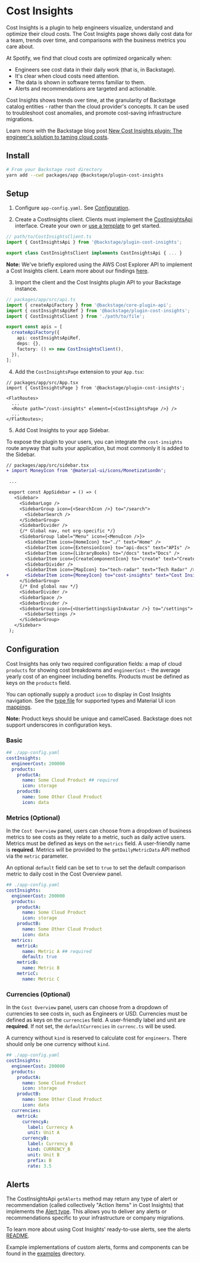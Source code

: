 # Cost Insights

Cost Insights is a plugin to help engineers visualize, understand and optimize their cloud costs. The Cost Insights page shows daily cost data for a team, trends over time, and comparisons with the business metrics you care about.

At Spotify, we find that cloud costs are optimized organically when:

- Engineers see cost data in their daily work (that is, in Backstage).
- It's clear when cloud costs need attention.
- The data is shown in software terms familiar to them.
- Alerts and recommendations are targeted and actionable.

Cost Insights shows trends over time, at the granularity of Backstage catalog entities - rather than the cloud provider's concepts. It can be used to troubleshoot cost anomalies, and promote cost-saving infrastructure migrations.

Learn more with the Backstage blog post [New Cost Insights plugin: The engineer's solution to taming cloud costs](https://backstage.io/blog/2020/10/22/cost-insights-plugin).

## Install

```bash
# From your Backstage root directory
yarn add --cwd packages/app @backstage/plugin-cost-insights
```

## Setup

1. Configure `app-config.yaml`. See [Configuration](#configuration).

2. Create a CostInsights client. Clients must implement the [CostInsightsApi](https://github.com/backstage/backstage/blob/master/plugins/cost-insights/src/api/CostInsightsApi.ts) interface. Create your own or [use a template](https://github.com/backstage/backstage/blob/master/plugins/cost-insights/src/example/templates/CostInsightsClient.ts) to get started.

```ts
// path/to/CostInsightsClient.ts
import { CostInsightsApi } from '@backstage/plugin-cost-insights';

export class CostInsightsClient implements CostInsightsApi { ... }
```

**Note:** We've briefly explored using the AWS Cost Explorer API to implement a Cost Insights client. Learn more about our findings [here](https://github.com/backstage/backstage/blob/master/plugins/cost-insights/contrib/aws-cost-explorer-api.md).

3. Import the client and the Cost Insights plugin API to your Backstage instance.

```ts
// packages/app/src/api.ts
import { createApiFactory } from '@backstage/core-plugin-api';
import { costInsightsApiRef } from '@backstage/plugin-cost-insights';
import { CostInsightsClient } from './path/to/file';

export const apis = [
  createApiFactory({
    api: costInsightsApiRef,
    deps: {},
    factory: () => new CostInsightsClient(),
  }),
];
```

4. Add the `CostInsightsPage` extension to your `App.tsx`:

```tsx
// packages/app/src/App.tsx
import { CostInsightsPage } from '@backstage/plugin-cost-insights';

<FlatRoutes>
  ...
  <Route path="/cost-insights" element={<CostInsightsPage />} />
  ...
</FlatRoutes>;
```

5. Add Cost Insights to your app Sidebar.

To expose the plugin to your users, you can integrate the `cost-insights` route anyway that suits your application, but most commonly it is added to the Sidebar.

```diff
// packages/app/src/sidebar.tsx
+ import MoneyIcon from '@material-ui/icons/MonetizationOn';

 ...

 export const AppSidebar = () => (
   <Sidebar>
     <SidebarLogo />
     <SidebarGroup icon={<SearchIcon />} to="/search">
       <SidebarSearch />
     </SidebarGroup>
     <SidebarDivider />
     {/* Global nav, not org-specific */}
     <SidebarGroup label="Menu" icon={<MenuIcon />}>
       <SidebarItem icon={HomeIcon} to="./" text="Home" />
       <SidebarItem icon={ExtensionIcon} to="api-docs" text="APIs" />
       <SidebarItem icon={LibraryBooks} to="/docs" text="Docs" />
       <SidebarItem icon={CreateComponentIcon} to="create" text="Create..." />
       <SidebarDivider />
       <SidebarItem icon={MapIcon} to="tech-radar" text="Tech Radar" />
+      <SidebarItem icon={MoneyIcon} to="cost-insights" text="Cost Insights" />
     </SidebarGroup>
     {/* End global nav */}
     <SidebarDivider />
     <SidebarSpace />
     <SidebarDivider />
     <SidebarGroup icon={<UserSettingsSignInAvatar />} to="/settings">
       <SidebarSettings />
     </SidebarGroup>
   </Sidebar>
 );
```

## Configuration

Cost Insights has only two required configuration fields: a map of cloud `products` for showing cost breakdowns and `engineerCost` - the average yearly cost of an engineer including benefits. Products must be defined as keys on the `products` field.

You can optionally supply a product `icon` to display in Cost Insights navigation. See the [type file](https://github.com/backstage/backstage/blob/master/plugins/cost-insights/src/types/Icon.ts) for supported types and Material UI icon [mappings](https://github.com/backstage/backstage/blob/master/plugins/cost-insights/src/utils/navigation.tsx).

**Note:** Product keys should be unique and camelCased. Backstage does not support underscores in configuration keys.

### Basic

```yaml
## ./app-config.yaml
costInsights:
  engineerCost: 200000
  products:
    productA:
      name: Some Cloud Product ## required
      icon: storage
    productB:
      name: Some Other Cloud Product
      icon: data
```

### Metrics (Optional)

In the `Cost Overview` panel, users can choose from a dropdown of business metrics to see costs as they relate to a metric, such as daily active users. Metrics must be defined as keys on the `metrics` field. A user-friendly name is **required**. Metrics will be provided to the `getDailyMetricData` API method via the `metric` parameter.

An optional `default` field can be set to `true` to set the default comparison metric to daily cost in the Cost Overview panel.

```yaml
## ./app-config.yaml
costInsights:
  engineerCost: 200000
  products:
    productA:
      name: Some Cloud Product
      icon: storage
    productB:
      name: Some Other Cloud Product
      icon: data
  metrics:
    metricA:
      name: Metric A ## required
      default: true
    metricB:
      name: Metric B
    metricC:
      name: Metric C
```

### Currencies (Optional)

In the `Cost Overview` panel, users can choose from a dropdown of currencies to see costs in, such as Engineers or USD. Currencies must be defined as keys on the `currencies` field. A user-friendly label and unit are **required**. If not set, the `defaultCurrencies` in `currenc.ts` will be used.

A currency without `kind` is reserved to calculate cost for `engineers`. There should only be one currency without `kind`.

```yaml
## ./app-config.yaml
costInsights:
  engineerCost: 200000
  products:
    productA:
      name: Some Cloud Product
      icon: storage
    productB:
      name: Some Other Cloud Product
      icon: data
  currencies:
    metricA:
      currencyA:
        label: Currency A
        unit: Unit A
      currencyB:
        label: Currency B
        kind: CURRENCY_B
        unit: Unit B
        prefix: B
        rate: 3.5
```

## Alerts

The CostInsightsApi `getAlerts` method may return any type of alert or recommendation (called collectively "Action Items" in Cost Insights) that implements the [Alert type](https://github.com/backstage/backstage/blob/master/plugins/cost-insights/src/types/Alert.ts). This allows you to deliver any alerts or recommendations specific to your infrastructure or company migrations.

To learn more about using Cost Insights' ready-to-use alerts, see the alerts [README](https://github.com/backstage/backstage/blob/master/plugins/cost-insights/src/alerts/README.md).

Example implementations of custom alerts, forms and components can be found in the [examples](https://github.com/backstage/backstage/tree/master/plugins/cost-insights/src/example) directory.
